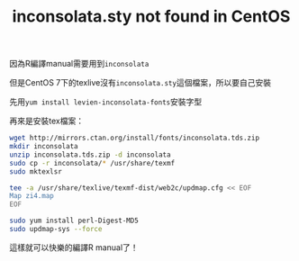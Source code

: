 ﻿---
layout: post
title: "inconsolata.sty not found in CentOS"
---

因為R編譯manual需要用到`inconsolata`

但是CentOS 7下的texlive沒有`inconsolata.sty`這個檔案，所以要自己安裝

先用`yum install levien-inconsolata-fonts`安裝字型

再來是安裝tex檔案：

``` sh
wget http://mirrors.ctan.org/install/fonts/inconsolata.tds.zip
mkdir inconsolata
unzip inconsolata.tds.zip -d inconsolata
sudo cp -r inconsolata/* /usr/share/texmf
sudo mktexlsr

tee -a /usr/share/texlive/texmf-dist/web2c/updmap.cfg << EOF
Map zi4.map
EOF

sudo yum install perl-Digest-MD5
sudo updmap-sys --force
```

這樣就可以快樂的編譯R manual了！

